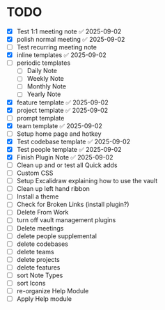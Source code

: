 # TODO

- [x] Test 1:1 meeting note ✅ 2025-09-02
- [x] polish normal meeting ✅ 2025-09-02
- [ ] Test recurring meeting note
- [x] inline templates ✅ 2025-09-02
- [ ] periodic templates
	- [ ] Daily Note 
	- [ ] Weekly Note
	- [ ] Monthly Note
	- [ ] Yearly Note
- [x] feature template ✅ 2025-09-02
- [x] project template ✅ 2025-09-02
- [ ] prompt template
- [x] team template ✅ 2025-09-02
- [ ] Setup home page and hotkey
- [x] Test codebase template ✅ 2025-09-02
- [x] Test people template ✅ 2025-09-02
- [x] Finish Plugin Note ✅ 2025-09-02
- [ ] Clean up and or test all Quick adds
- [ ] Custom CSS
- [ ] Setup Excalidraw explaining how to use the vault
- [ ] Clean up left hand ribbon
- [ ] Install a theme
- [ ] Check for Broken Links (install plugin?)
- [ ] Delete From Work
- [ ] turn off vault management plugins
- [ ] Delete meetings
- [ ] delete people supplemental
- [ ] delete codebases
- [ ] delete teams
- [ ] delete projects
- [ ] delete features
- [ ] sort Note Types
- [ ] sort Icons
- [ ] re-organize Help Module
- [ ] Apply Help module
